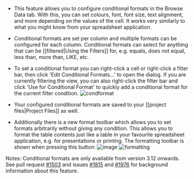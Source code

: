 * This feature allows you to configure conditional formats in the Browse Data tab. With this, you can set colours, font, font size, text alignment, and more depending on the values of the cell. It works very similarly to what you might know from your spreadsheet application.

* Conditional formats are set per column and multiple formats can be configured for each column. Conditional formats can select for anything that can be [[filtered|Using the Filters]] for, e.g. equals, does not equal, less than, more than, LIKE, etc.

* To set a conditional format you can right-click a cell or right-click a filter bar, then click 'Edit Conditional Formats...' to open the dialog. If you are currently filtering the view, you can also right-click the filter bar and click 'Use for Conditional Format' to quickly add a conditional format for the current filter condition.
![condformat](https://user-images.githubusercontent.com/3153504/76456084-c35ca000-63d6-11ea-8d28-7cef9374b9cc.png)

* Your configured conditional formats are saved to your [[project files|Project Files]] as well.

* Additionally there is a new format toolbar which allows you to set formats arbitrarily without giving any condition. This allows you to format the table contents just like a table in your favourite spreadsheet application, e.g. for presentations or printing. The formatting toolbar is shown when pressing this button: ![image](https://user-images.githubusercontent.com/13812910/89307009-e121ee80-d670-11ea-8c9b-4ed776915f2b.png)
![formatting](https://user-images.githubusercontent.com/3153504/76461572-6ebe2280-63e0-11ea-9f84-af37f97a89a2.png)

Notes: Conditional formats are only available from version 3.12 onwards. See pull request [#1503](https://github.com/sqlitebrowser/sqlitebrowser/pull/1503) and issues [#1815](https://github.com/sqlitebrowser/sqlitebrowser/issues/1815) and [#1976](https://github.com/sqlitebrowser/sqlitebrowser/issues/1976) for background information about this feature.